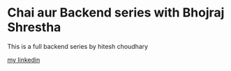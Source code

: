 # Chai aur Backend series with Bhojraj Shrestha

This is a full backend series by hitesh choudhary 

[my linkedin]()
